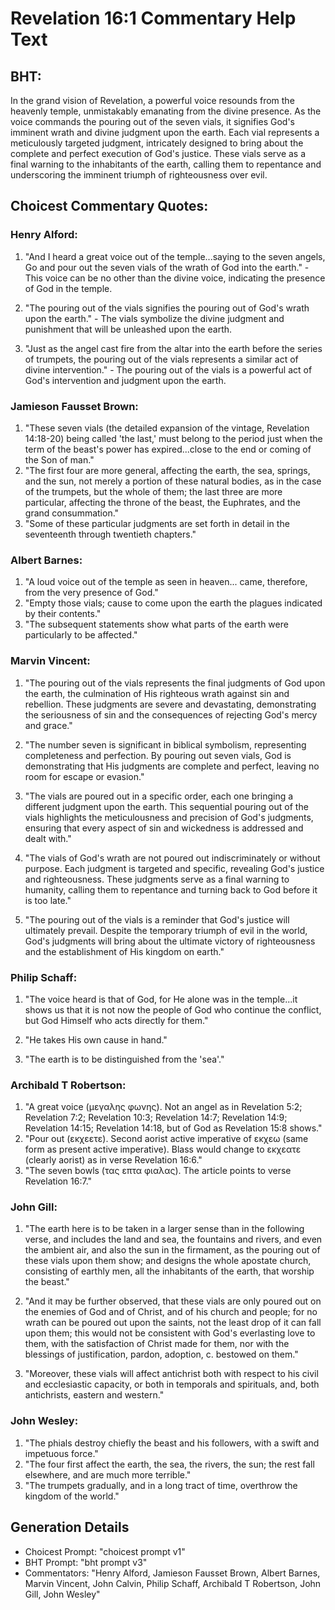 # Revelation 16:1 Commentary Help Text

## BHT:
In the grand vision of Revelation, a powerful voice resounds from the heavenly temple, unmistakably emanating from the divine presence. As the voice commands the pouring out of the seven vials, it signifies God's imminent wrath and divine judgment upon the earth. Each vial represents a meticulously targeted judgment, intricately designed to bring about the complete and perfect execution of God's justice. These vials serve as a final warning to the inhabitants of the earth, calling them to repentance and underscoring the imminent triumph of righteousness over evil.

## Choicest Commentary Quotes:
### Henry Alford:
1. "And I heard a great voice out of the temple...saying to the seven angels, Go and pour out the seven vials of the wrath of God into the earth." - This voice can be no other than the divine voice, indicating the presence of God in the temple.

2. "The pouring out of the vials signifies the pouring out of God's wrath upon the earth." - The vials symbolize the divine judgment and punishment that will be unleashed upon the earth.

3. "Just as the angel cast fire from the altar into the earth before the series of trumpets, the pouring out of the vials represents a similar act of divine intervention." - The pouring out of the vials is a powerful act of God's intervention and judgment upon the earth.

### Jamieson Fausset Brown:
1. "These seven vials (the detailed expansion of the vintage, Revelation 14:18-20) being called 'the last,' must belong to the period just when the term of the beast's power has expired...close to the end or coming of the Son of man." 
2. "The first four are more general, affecting the earth, the sea, springs, and the sun, not merely a portion of these natural bodies, as in the case of the trumpets, but the whole of them; the last three are more particular, affecting the throne of the beast, the Euphrates, and the grand consummation." 
3. "Some of these particular judgments are set forth in detail in the seventeenth through twentieth chapters."

### Albert Barnes:
1. "A loud voice out of the temple as seen in heaven... came, therefore, from the very presence of God." 
2. "Empty those vials; cause to come upon the earth the plagues indicated by their contents."
3. "The subsequent statements show what parts of the earth were particularly to be affected."

### Marvin Vincent:
1. "The pouring out of the vials represents the final judgments of God upon the earth, the culmination of His righteous wrath against sin and rebellion. These judgments are severe and devastating, demonstrating the seriousness of sin and the consequences of rejecting God's mercy and grace."

2. "The number seven is significant in biblical symbolism, representing completeness and perfection. By pouring out seven vials, God is demonstrating that His judgments are complete and perfect, leaving no room for escape or evasion."

3. "The vials are poured out in a specific order, each one bringing a different judgment upon the earth. This sequential pouring out of the vials highlights the meticulousness and precision of God's judgments, ensuring that every aspect of sin and wickedness is addressed and dealt with."

4. "The vials of God's wrath are not poured out indiscriminately or without purpose. Each judgment is targeted and specific, revealing God's justice and righteousness. These judgments serve as a final warning to humanity, calling them to repentance and turning back to God before it is too late."

5. "The pouring out of the vials is a reminder that God's justice will ultimately prevail. Despite the temporary triumph of evil in the world, God's judgments will bring about the ultimate victory of righteousness and the establishment of His kingdom on earth."

### Philip Schaff:
1. "The voice heard is that of God, for He alone was in the temple...it shows us that it is not now the people of God who continue the conflict, but God Himself who acts directly for them." 

2. "He takes His own cause in hand." 

3. "The earth is to be distinguished from the 'sea'."

### Archibald T Robertson:
1. "A great voice (μεγαλης φωνης). Not an angel as in Revelation 5:2; Revelation 7:2; Revelation 10:3; Revelation 14:7; Revelation 14:9; Revelation 14:15; Revelation 14:18, but of God as Revelation 15:8 shows."
2. "Pour out (εκχεετε). Second aorist active imperative of εκχεω (same form as present active imperative). Blass would change to εκχεατε (clearly aorist) as in verse Revelation 16:6."
3. "The seven bowls (τας επτα φιαλας). The article points to verse Revelation 16:7."

### John Gill:
1. "The earth here is to be taken in a larger sense than in the following verse, and includes the land and sea, the fountains and rivers, and even the ambient air, and also the sun in the firmament, as the pouring out of these vials upon them show; and designs the whole apostate church, consisting of earthly men, all the inhabitants of the earth, that worship the beast." 

2. "And it may be further observed, that these vials are only poured out on the enemies of God and of Christ, and of his church and people; for no wrath can be poured out upon the saints, not the least drop of it can fall upon them; this would not be consistent with God's everlasting love to them, with the satisfaction of Christ made for them, nor with the blessings of justification, pardon, adoption, c. bestowed on them."

3. "Moreover, these vials will affect antichrist both with respect to his civil and ecclesiastic capacity, or both in temporals and spirituals, and, both antichrists, eastern and western."

### John Wesley:
1. "The phials destroy chiefly the beast and his followers, with a swift and impetuous force." 
2. "The four first affect the earth, the sea, the rivers, the sun; the rest fall elsewhere, and are much more terrible." 
3. "The trumpets gradually, and in a long tract of time, overthrow the kingdom of the world."


## Generation Details
- Choicest Prompt: "choicest prompt v1"
- BHT Prompt: "bht prompt v3"
- Commentators: "Henry Alford, Jamieson Fausset Brown, Albert Barnes, Marvin Vincent, John Calvin, Philip Schaff, Archibald T Robertson, John Gill, John Wesley"
